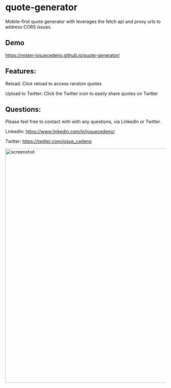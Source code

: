 # quote-generator
Mobile-first quote generator with leverages the fetch api and proxy urls to address CORS issues.

## Demo
https://mister-josuecedeno.github.io/quote-generator/

## Features:
Reload: Click reload to access random quotes

Upload to Twitter: Click the Twitter icon to easily share quotes on Twitter

## Questions:
Please feel free to contact with with any questions, via LinkedIn or Twitter.

LinkedIn: https://www.linkedin.com/in/josuecedeno/

Twitter: https://twitter.com/josue_cedeno

<img width="735" alt="screenshot" src="https://user-images.githubusercontent.com/47830532/94292563-c1959c80-ff22-11ea-8ba6-dd446b884da9.png">
